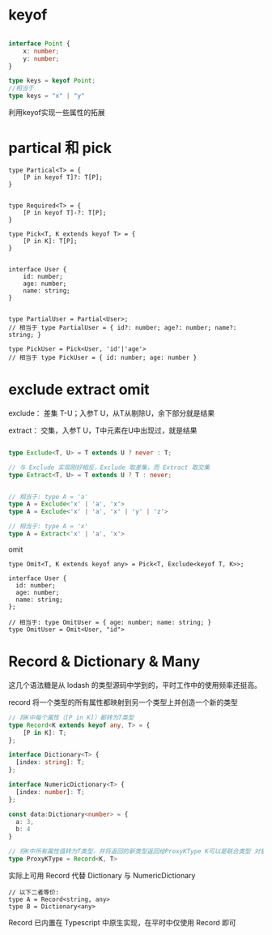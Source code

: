 
# keyof

```ts

interface Point {
    x: number;
    y: number;
}

type keys = keyof Point;
//相当于
type keys = "x" | "y"

```

利用keyof实现一些属性的拓展

# partical 和 pick

```
type Partical<T> = {
    [P in keyof T]?: T[P];
}


type Required<T> = {
    [P in keyof T]-?: T[P];
}

type Pick<T, K extends keyof T> = {
    [P in K]: T[P];
}


interface User {
    id: number;
    age: number;
    name: string;
}


type PartialUser = Partial<User>;
// 相当于 type PartialUser = { id?: number; age?: number; name?: string; }

type PickUser = Pick<User, 'id'|'age'>
// 相当于 type PickUser = { id: number; age: number }

```

# exclude extract omit

exclude： 差集 T-U；入参T U，从T从剔除U，余下部分就是结果

extract： 交集，入参T U，T中元素在U中出现过，就是结果

```ts

type Exclude<T, U> = T extends U ? never : T;

// 与 Exclude 实现刚好相反，Exclude 取差集，而 Extract 取交集
type Extract<T, U> = T extends U ? T : never;


// 相当于: type A = 'a'
type A = Exclude<'x' | 'a', 'x'>
type A = Exclude<'x' | 'a', 'x' | 'y' | 'z'>

// 相当于: type A = 'x'
type A = Extract<'x' | 'a', 'x'>

```

omit

```
type Omit<T, K extends keyof any> = Pick<T, Exclude<keyof T, K>>;

interface User {
  id: number;
  age: number;
  name: string;
};

// 相当于: type OmitUser = { age: number; name: string; }
type OmitUser = Omit<User, "id">
```

#  Record & Dictionary & Many

这几个语法糖是从 lodash 的类型源码中学到的，平时工作中的使用频率还挺高。

record 将一个类型的所有属性都映射到另一个类型上并创造一个新的类型

``` ts
// 将K中每个属性（[P in K]）都转为T类型
type Record<K extends keyof any, T> = {
    [P in K]: T;
};

interface Dictionary<T> {
  [index: string]: T;
};

interface NumericDictionary<T> {
  [index: number]: T;
};

const data:Dictionary<number> = {
  a: 3,
  b: 4
}

// 将K中所有属性值转为T类型，并将返回的新类型返回给ProxyKType K可以是联合类型 对象 枚举。。。
type ProxyKType = Record<K, T>
```

实际上可用 Record 代替 Dictionary 与 NumericDictionary

```
// 以下二者等价:
type A = Record<string, any>
type B = Dictionary<any>
```
Record 已内置在 Typescript 中原生实现，在平时中仅使用 Record 即可